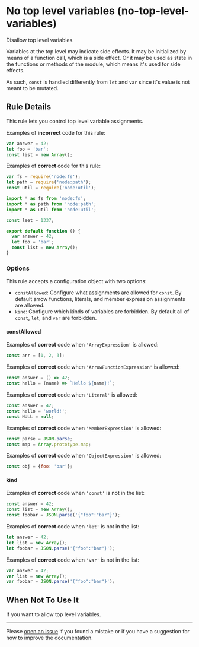 # No top level variables (no-top-level-variables)

Disallow top level variables.

Variables at the top level may indicate side effects. It may be initialized by
means of a function call, which is a side effect. Or it may be used as state in
the functions or methods of the module, which means it's used for side effects.

As such, `const` is handled differently from `let` and `var` since it's value is
not meant to be mutated.

## Rule Details

This rule lets you control top level variable assignments.

Examples of **incorrect** code for this rule:

```javascript
var answer = 42;
let foo = 'bar';
const list = new Array();
```

Examples of **correct** code for this rule:

```javascript
var fs = require('node:fs');
let path = require('node:path');
const util = require('node:util');
```

```javascript
import * as fs from 'node:fs';
import * as path from 'node:path';
import * as util from 'node:util';

const leet = 1337;

export default function () {
  var answer = 42;
  let foo = 'bar';
  const list = new Array();
}
```

### Options

This rule accepts a configuration object with two options:

- `constAllowed`: Configure what assignments are allowed for `const`. By default
  arrow functions, literals, and member expression assignments are allowed.
- `kind`: Configure which kinds of variables are forbidden. By default all of
  `const`, `let`, and `var` are forbidden.

#### constAllowed

Examples of **correct** code when `'ArrayExpression'` is allowed:

```javascript
const arr = [1, 2, 3];
```

Examples of **correct** code when `'ArrowFunctionExpression'` is allowed:

```javascript
const answer = () => 42;
const hello = (name) => `Hello ${name}!`;
```

Examples of **correct** code when `'Literal'` is allowed:

```javascript
const answer = 42;
const hello = 'world!';
const NULL = null;
```

Examples of **correct** code when `'MemberExpression'` is allowed:

```javascript
const parse = JSON.parse;
const map = Array.prototype.map;
```

Examples of **correct** code when `'ObjectExpression'` is allowed:

```javascript
const obj = {foo: 'bar'};
```

#### kind

Examples of **correct** code when `'const'` is not in the list:

```javascript
const answer = 42;
const list = new Array();
const foobar = JSON.parse('{"foo":"bar"}');
```

Examples of **correct** code when `'let'` is not in the list:

```javascript
let answer = 42;
let list = new Array();
let foobar = JSON.parse('{"foo":"bar"}');
```

Examples of **correct** code when `'var'` is not in the list:

```javascript
var answer = 42;
var list = new Array();
var foobar = JSON.parse('{"foo":"bar"}');
```

## When Not To Use It

If you want to allow top level variables.

---

Please [open an issue] if you found a mistake or if you have a suggestion for
how to improve the documentation.

[open an issue]: https://github.com/ericcornelissen/eslint-plugin-top/issues/new?labels=documentation&template=documentation.md
